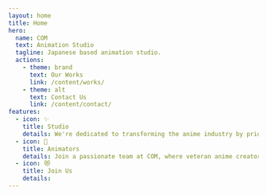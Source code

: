 ```yaml
---
layout: home
title: Home
hero:
  name: COM
  text: Animation Studio
  tagline: Japanese based animation studio.
  actions:
    - theme: brand
      text: Our Works
      link: /content/works/
    - theme: alt
      text: Contact Us
      link: /content/contact/
features:
  - icon: ✨
    title: Studio
    details: We're dedicated to transforming the anime industry by prioritizing animator well-being, fair wages, and authentic creativity.
  - icon: 🎨
    title: Animators
    details: Join a passionate team at COM, where veteran anime creators come together to build a healthier, more respectful animation industry.
  - icon: 😻
    title: Join Us
    details:
---
```

